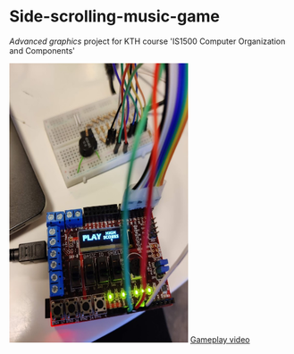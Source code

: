 # Side-scrolling-music-game
*Advanced graphics* project for KTH course 'IS1500 Computer Organization and Components'

<img width="320" height="500" src="media/pic.jpg">
<a href="media/vid.mp4">Gameplay video</a>
